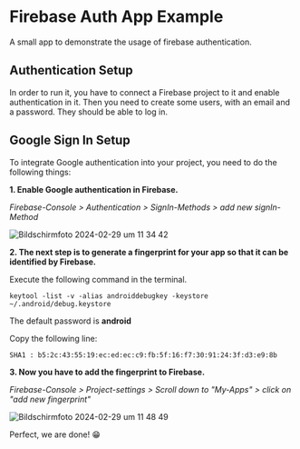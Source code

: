 # Firebase Auth App Example

A small app to demonstrate the usage of firebase authentication.

## Authentication Setup

In order to run it, you have to connect a Firebase project to it and enable authentication in it.
Then you need to create some users, with an email and a password.
They should be able to log in.

## Google Sign In Setup

To integrate Google authentication into your project, you need to do the following things:




 **1. Enable Google authentication in Firebase.**
 
 
 *Firebase-Console > Authentication > SignIn-Methods > add new signIn-Method*
 
 
![Bildschirmfoto 2024-02-29 um 11 34 42](https://github.com/LukasAppAkademie/fb_auth_example/assets/149885841/d76af21e-4032-4bb1-b013-996414d7bdf1)



 **2. The next step is to generate a fingerprint for your app so that it can be identified by Firebase.**
 
 Execute the following command in the terminal.


  ```terminal
  keytool -list -v -alias androiddebugkey -keystore ~/.android/debug.keystore
  ```

  The default password is **android**

  Copy the following line:
  ```terminal
  SHA1 : b5:2c:43:55:19:ec:ed:ec:c9:fb:5f:16:f7:30:91:24:3f:d3:e9:8b
  ```


  
 **3. Now you have to add the fingerprint to Firebase.**

 *Firebase-Console > Project-settings > Scroll down to "My-Apps" > click on "add new fingerprint"*
 
![Bildschirmfoto 2024-02-29 um 11 48 49](https://github.com/LukasAppAkademie/fb_auth_example/assets/149885841/d7a29965-3e11-4a70-85e3-ec3dd540871a)


Perfect, we are done! 😁








